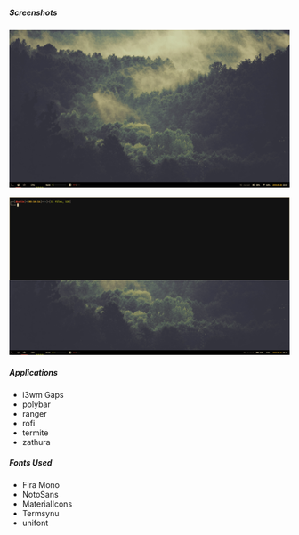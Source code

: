 ##### Screenshots

![Alt text](https://github.com/tehnatural1/dots/blob/master/screen_2018_09_20.png "Desktop")

![Alt text](https://github.com/tehnatural1/dots/blob/master/screen_2018_09_21.png "Scratchpad")


##### Applications
- i3wm Gaps
- polybar
- ranger
- rofi
- termite
- zathura

##### Fonts Used
- Fira Mono
- NotoSans
- MaterialIcons
- Termsynu
- unifont

